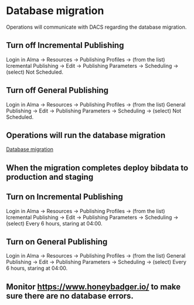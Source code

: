 # Database migration

Operations will communicate with DACS regarding the database migration.
## Turn off Incremental Publishing
Login in Alma → Resources → Publishing Profiles → (from the list) Icremental Publishing → Edit → Publishing Parameters → Scheduling → (select) Not Scheduled. 
## Turn off General Publishing
Login in Alma → Resources → Publishing Profiles → (from the list) General Publishing → Edit → Publishing Parameters → Scheduling → (select) Not Scheduled.
## Operations will run the database migration
[Database migration](https://github.com/pulibrary/princeton_ansible/blob/154b913347024f971649696b51f63ebd87fc8f5c/playbooks/postgresql_db_migration.yml)
## When the migration completes deploy bibdata to production and staging
## Turn on Incremental Publishing
Login in Alma → Resources → Publishing Profiles → (from the list) Icremental Publishing → Edit → Publishing Parameters → Scheduling → (select) Every 6 hours, staring at 04:00.
## Turn on General Publishing
Login in Alma → Resources → Publishing Profiles → (from the list) General Publishing → Edit → Publishing Parameters → Scheduling → (select) Every 6 hours, staring at 04:00.
## Monitor https://www.honeybadger.io/ to make sure there are no database errors.
